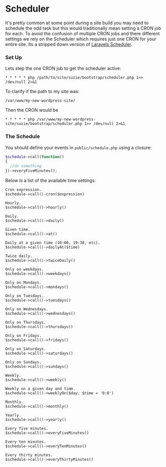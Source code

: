 # Scheduler

It's pretty common at some point during a site build you may need to schedule the odd task but this would traditionally mean setting a CRON job for each. To avoid the confusion of multiple CRON jobs and there different settings we rely on the Scheduler which requires just one CRON for your entire site. Its a stripped down version of [Laravels Scheduler]( http://laravel.com/docs/5.0/artisan#scheduling-artisan-commands).

### Set Up

Lets step the one CRON job to get the scheduler active:

```
* * * * * php /path/to/site/suzie/bootstrap/scheduler.php 1>> /dev/null 2>&1
```  
To clarify if the path to my site was:

```
/var/www/my-new-wordpress-site/
```
Then the CRON would be
```
* * * * * php /var/www/my-new-wordpress-site/suzie/bootstrap/scheduler.php 1>> /dev/null 2>&1
```

### The Schedule

You should define your events in  `public/schedule.php` using a closure:

``` php
$schedule->call(function()
{
  //do something
})->everyFiveMinutes();
```

Below is a list of the available time settings:

```
Cron expression.
$schedule->call()-cron($expression)

Hourly.
$schedule->call()->hourly()

Daily.
$schedule->call()->daily()

Given time.
$schedule->call()->at()

Daily at a given time (10:00, 19:30, etc).
$schedule->call()->dailyAt($time)

Twice daily.
$schedule->call()->twiceDaily()

Only on weekdays.
$schedule->call()->weekdays()

Only on Mondays.
$schedule->call()->mondays()

Only on Tuesdays.
$schedule->call()->tuesdays()

Only on Wednesdays.
$schedule->call()->wednesdays()

Only on Thursdays.
$schedule->call()->thursdays()

Only on Fridays.
$schedule->call()->fridays()

Only on Saturdays.
$schedule->call()->saturdays()

Only on Sundays.
$schedule->call()->sundays()

Weekly.
$schedule->call()->weekly()

Weekly on a given day and time.
$schedule->call()->weeklyOn($day, $time = '0:0')

Monthly.
$schedule->call()->monthly()

Yearly.
$schedule->call()->yearly()

Every five minutes.
$schedule->call()->everyFiveMinutes()

Every ten minutes.
$schedule->call()->everyTenMinutes()

Every thirty minutes.
$schedule->call()->everyThirtyMinutes()
```

